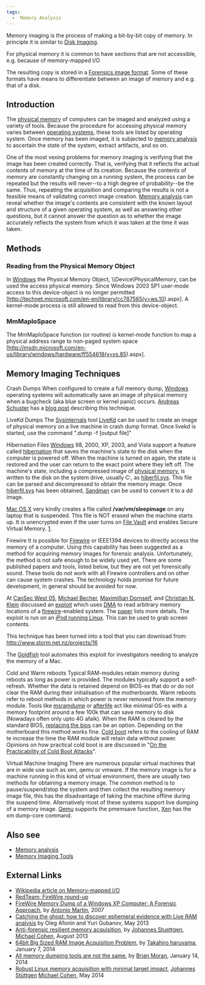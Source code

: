 ```yaml
---
tags:
  -  Memory Analysis
---
```

Memory imaging is the process of making a bit-by-bit copy of memory. In
principle it is similar to [Disk Imaging](disk_imaging.md).

For physical memory it is common to have sections that are not
accessible, e.g. because of memory-mapped I/O

The resulting copy is stored in a [Forensics image
format](:category:forensics_file_formats.md). Some of these
formats have means to differentiate between an image of memory and e.g.
that of a disk.

## Introduction

The [physical memory](physical_memory.md) of computers can be
imaged and analyzed using a variety of tools. Because the procedure for
accessing physical memory varies between [operating
systems](operating_systems.md), these tools are listed by
operating system. Once memory has been imaged, it is subjected to
[memory analysis](memory_analysis.md) to ascertain the state of
the system, extract artifacts, and so on.

One of the most vexing problems for memory imaging is verifying that the
image has been created correctly. That is, verifying that it reflects
the actual contents of memory at the time of its creation. Because the
contents of memory are constantly changing on a running system, the
process can be repeated but the results will never--to a high degree of
probability--be the same. Thus, repeating the acquisition and comparing
the results is not a feasible means of validating correct image
creation. [Memory analysis](memory_analysis.md) can reveal
whether the image's contents are consistent with the known layout and
structure of a given operating system, as well as answering other
questions, but it cannot answer the question as to whether the image
accurately reflects the system from which it was taken at the time it
was taken.

## Methods

### Reading from the Physical Memory Object

In [Windows](windows.md) the Physical Memory Object,
\\\Device\PhysicalMemory, can be used the access physical memory. Since
Windows 2003 SP1 user-mode access to this device-object is no longer
permitted
\[<http://technet.microsoft.com/en-en/library/cc787565(v=ws.10>).aspx\].
A kernel-mode process is still allowed to read from this device-object.

### MmMapIoSpace

The MmMapIoSpace function (or routine) is kernel-mode function to map a
physical address range to non-paged system space
\[<http://msdn.microsoft.com/en-us/library/windows/hardware/ff554618(v=vs.85>).aspx\].

## Memory Imaging Techniques

Crash Dumps
When configured to create a full memory dump,
[Windows](windows.md) operating systems will automatically save
an image of physical memory when a bugcheck (aka blue screen or kernel
panic) occurs. [Andreas Schuster](andreas_schuster.md) has a
[blog
post](http://computer.forensikblog.de/en/2005/10/acquisition_2_crashdump.html)
describing this technique.

LiveKd Dumps
The [Sysinternals](sysinternals.md) tool
[LiveKd](http://www.microsoft.com/technet/sysinternals/SystemInformation/LiveKd.mspx)
can be used to create an image of physical memory on a live machine in
crash dump format. Once livekd is started, use the command ".dump -f
\[output file\]"

Hibernation Files
[Windows](windows.md) 98, 2000, XP, 2003, and Vista support a
feature called [hibernation](hibernation.md) that saves the
machine's state to the disk when the computer is powered off. When the
machine is turned on again, the state is restored and the user can
return to the exact point where they left off. The machine's state,
including a compressed image of [physical
memory](physical_memory.md), is written to the disk on the
system drive, usually C:, as [hiberfil.sys](hiberfil.sys.md).
This file can be parsed and decompressed to obtain the memory image.
Once [hiberfil.sys](hiberfil.sys.md) has been obtained,
[Sandman](http://sandman.msuiche.net/) can be used to convert it to a dd
image.

[Mac OS X](mac_os_x.md) very kindly creates a file called
**/var/vm/sleepimage** on any laptop that is suspended. This file is NOT
erased when the machine starts up. It is unencrypted even if the user
turns on [File Vault](file_vault.md) and enables Secure Virtual
Memory.
[1](http://pc-eye.blogspot.com/2008/08/live-memory-dump-on-mac-laptops.html).

Firewire
It is possible for [Firewire](firewire.md) or IEEE1394 devices
to directly access the memory of a computer. Using this capability has
been suggested as a method for acquiring memory images for forensic
analysis. Unfortunately, the method is not safe enough to be widely used
yet. There are some published papers and tools, listed below, but they
are not yet forensically sound. These tools do not work with all
Firewire controllers and on other can cause system crashes. The
technology holds promise for future development, in general should be
avoided for now.

At [CanSec West 05](cansec_west_05.md), [Michael
Becher](michael_becher.md), [Maximillian
Dornseif](maximillian_dornseif.md), and [Christian N.
Klein](christian_n._klein.md) discussed an
[exploit](exploit.md) which uses [DMA](DMA "wikilink") to read
arbitrary memory locations of a [firewire](firewire.md)-enabled
system. The
[paper](http://md.hudora.de/presentations/firewire/2005-firewire-cansecwest.pdf)
lists more details. The exploit is run on an [iPod running
Linux](http://ipodlinux.org/Main_Page). This can be used to grab screen
contents.

This technique has been turned into a tool that you can download from:
<http://www.storm.net.nz/projects/16>

The [Goldfish](http://digitalfire.ucd.ie/?page_id=430) tool automates
this exploit for investigators needing to analyze the memory of a Mac.

Cold and Warm reboots
Typical RAM-modules retain memory during reboots as long as power is
provided. The modules typically support a self-refresh. Whether the data
is retained depend on BIOS-es that do or do not clear the RAM during
their initialisation of the motherboards. Warm reboots refer to reboot
methods in which power is never removed from the memory module. Tools
like
[msramdump](http://mcgrewsecurity.com/oldsite/projects/msramdmp.1.html)
or
[afterlife](http://www.sei.cmu.edu/digitalintelligence/tools/afterlife/)
act like minimal OS-es with a memory footprint around a few 100k that
can save memory to disk (Nowadays often only upto 4G afaik). When the
RAM is cleared by the standard BIOS, [replacing the
bios](https://ohm2013.org/wiki/Village:Garrison#Lecture:_RAM_Memory_acquisition_using_live-BIOS_modification)
can be an option. Depending on the motherboard this method works fine.
[Cold boot](http://en.wikipedia.org/wiki/Cold_boot_attack) refers to the
cooling of RAM te increase the time the RAM module will retain data
without power. Opinions on how practical cold boot is are discussed in
"[On the Practicability of Cold Boot
Attacks](http://www1.cs.fau.de/filepool/projects/coldboot/fares_coldboot.pdf)".

Virtual Machine Imaging
There are numerous popular virtual machines that are in wide use such as
xen, qemu or vmware. If the memory image is for a machine running in
this kind of virtual environment, there are usually two methods for
obtaining a memory image. The common method is to pause/suspend/stop the
system and then collect the resulting memory image file, this has the
disadvantage of taking the machine offline during the suspend time.
Alternatively most of these systems support live dumping of a memory
image. [Qemu](http://www.qemu.org) supports the pmemsave function,
[Xen](http://www.xen.org) has the xm dump-core command.

## Also see

- [Memory analysis](memory_analysis.md)
- [Memory Imaging Tools](:tools:memory_imaging.md)

## External Links

- [Wikipedia article on Memory-mapped
  I/O](http://en.wikipedia.org/wiki/Memory-mapped_I/O)
- [RedTeam: FireWire
  round-up](http://web.archive.org/web/20101210223853/http://blogs.23.nu/RedTeam/0000/00/antville-5201)
- [FireWire Memory Dump of a Windows XP Computer: A Forensic
  Approach](http://www.friendsglobal.com/papers/FireWire%20Memory%20Dump%20of%20Windows%20XP.pdf),
  by [Antonio Martin](antonio_martin.md), 2007
- [Catching the ghost: how to discover ephemeral evidence with Live RAM
  analysis](http://forensic.belkasoft.com/en/live-ram-forensics) by Oleg
  Afonin and Yuri Gubanov, May 2013
- [Anti-forensic resilient memory
  acquisition](http://www.dfrws.org/2013/proceedings/DFRWS2013-13.pdf),
  by [Johannes Stuettgen](johannes_stuettgen.md), [Michael
  Cohen](michael_cohen.md), August 2013
- [64bit Big Sized RAM Image Acquisition
  Problem](http://takahiroharuyama.github.io/blog/2014/01/07/64bit-big-size-ram-acquisition-problem/),
  by [Takahiro haruyama](takahiro_haruyama.md), January 7, 2014
- [All memory dumping tools are not the
  same](http://brimorlabs.blogspot.com/2014/01/all-memory-dumping-tools-are-not-same.html),
  by [Brian Moran](brian_moran.md), January 14, 2014
- [Robust Linux memory acquisition with minimal target
  impact](http://www.rekall-forensic.com/docs/References/Papers/DFRWS2014EU.html),
  [Johannes Stüttgen](johannes_stüttgen.md) [Michael
  Cohen](michael_cohen.md), May 2014

